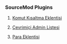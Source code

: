 ### SourceMod Plugins

1. [Komut Kısaltma Eklentisi](https://github.com/kemalincekara/SourceMod_Plugins/tree/master/Komut%20K%C4%B1saltma%20Eklentisi "komut-kisaltma-eklentisi")

2. [Çevrimiçi Admin Listesi](https://github.com/kemalincekara/SourceMod_Plugins/tree/master/%C3%87evrimi%C3%A7i%20Admin%20Listesi "cevrimici-admin-listesi")

3. [Para Eklentisi](https://github.com/kemalincekara/SourceMod_Plugins/tree/master/Para%20Eklentisi "para-eklentisi")
